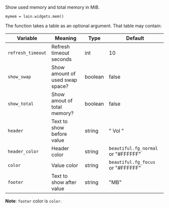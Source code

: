 Show used memory and total memory in MiB.

	mymem = lain.widgets.mem()


The function takes a table as an optional argument. That table may
contain:

Variable | Meaning | Type | Default
--- | --- | --- | ---
`refresh_timeout` | Refresh timeout seconds | int | 10
`show_swap` | Show amount of used swap space? | boolean | false
`show_total` | Show amout of total memory? | boolean | false
`header` | Text to show before value | string | " Vol "
`header_color` | Header color | string | `beautiful.fg_normal` or "#FFFFFF"
`color` | Value color | string | `beautiful.fg_focus` or "#FFFFFF"
`footer` | Text to show after value | string | "MB"

**Note**: `footer` color is `color`.